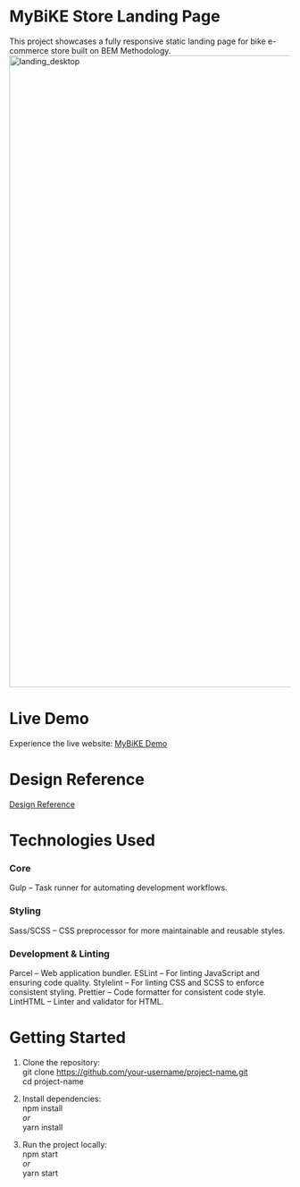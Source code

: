 # MyBiKE Store Landing Page
This project showcases a fully responsive static landing page for bike e-commerce store built on BEM Methodology.
<img width="2016" height="1131" alt="landing_desktop" src="https://github.com/user-attachments/assets/6d860669-d366-4216-8dc5-fecf2f72e52f" />

# Live Demo
Experience the live website: [MyBiKE Demo](https://derpedcatto.github.io/Landing-Page-MyBiKE/)

# Design Reference
[Design Reference](https://www.figma.com/file/NZQAIydtHo5QkINyGLHNcq/BIKE-New-Version?node-id=0%3A1)

# Technologies Used
### Core
Gulp – Task runner for automating development workflows.
### Styling
Sass/SCSS – CSS preprocessor for more maintainable and reusable styles.
### Development & Linting
Parcel – Web application bundler.
ESLint – For linting JavaScript and ensuring code quality.
Stylelint – For linting CSS and SCSS to enforce consistent styling.
Prettier – Code formatter for consistent code style.
LintHTML – Linter and validator for HTML.

# Getting Started
1. Clone the repository:  
git clone https://github.com/your-username/project-name.git  
cd project-name  

2. Install dependencies:  
npm install  
*or*  
yarn install  

3. Run the project locally:  
npm start  
*or*  
yarn start
